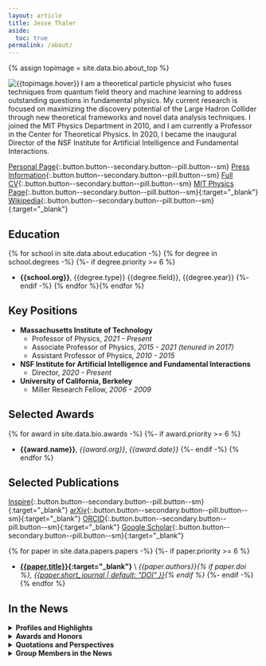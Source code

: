 ```yaml
---
layout: article
title: Jesse Thaler
aside:
  toc: true
permalink: /about/
---
```


{% assign topimage = site.data.bio.about_top %}

<div class="item">
<div class="item__image">
<img class="image-h image-h--lg rounded" src="{{topimage.image}}" title="{{topimage.hover}}" align="left"/>
</div>
<div class="item__content" markdown="1">
  I am a theoretical particle physicist who fuses techniques from quantum field theory and machine learning to address outstanding questions in fundamental physics. My current research is focused on maximizing the discovery potential of the Large Hadron Collider through new theoretical frameworks and novel data analysis techniques. I joined the MIT Physics Department in 2010, and I am currently a Professor in the Center for Theoretical Physics. In 2020, I became the inaugural Director of the NSF Institute for Artificial Intelligence and Fundamental Interactions.
  </div>
</div>

[Personal Page](/personal){:.button.button--secondary.button--pill.button--sm}
[Press Information](/press){:.button.button--secondary.button--pill.button--sm}
[Full CV](/cv){:.button.button--secondary.button--pill.button--sm}
[MIT Physics Page](http://web.mit.edu/physics/people/faculty/thaler_jesse.html){:.button.button--secondary.button--pill.button--sm}{:target="_blank"}
[Wikipedia](https://en.wikipedia.org/wiki/Jesse_Thaler){:.button.button--secondary.button--pill.button--sm}{:target="_blank"}



## Education

{% for school in site.data.about.education -%}
{% for degree in school.degrees -%}
  {%- if degree.priority >= 6 %}
  * **{{school.org}}**, {{degree.type}} {{degree.field}}, {{degree.year}}
  {%- endif -%}
{% endfor %}{% endfor %}

## Key Positions

  * **Massachusetts Institute of Technology**
      * Professor of Physics, *2021 - Present*
      * Associate Professor of Physics, *2015 - 2021 (tenured in 2017)*
      * Assistant Professor of Physics, *2010 - 2015*
  * **NSF Institute for Artificial Intelligence and Fundamental Interactions**
      * Director, *2020 - Present*
  * **University of California, Berkeley**
      * Miller Research Fellow, *2006 - 2009*

<!--
### Affilations

{% for affiliation in site.data.bio.affiliations %}
  * **{{affiliation.name}}**
{%- endfor %}
-->

## Selected Awards

{% for award in site.data.bio.awards -%}
  {%- if award.priority >= 6 %}
  * **{{award.name}}**, *{{award.org}}*, *{{award.date}}*
  {%- endif -%}
{% endfor %}

## Selected Publications

[Inspire](http://inspirehep.net/author/profile/Jesse.Thaler.1){:.button.button--secondary.button--pill.button--sm}{:target="_blank"}
[arXiv](http://arxiv.org/a/thaler_j_1){:.button.button--secondary.button--pill.button--sm}{:target="_blank"}
[ORCID](https://orcid.org/0000-0002-2406-8160){:.button.button--secondary.button--pill.button--sm}{:target="_blank"}
[Google Scholar](https://scholar.google.com/citations?user=djDP5SMAAAAJ){:.button.button--secondary.button--pill.button--sm}{:target="_blank"}

{% for paper in site.data.papers.papers -%}
  {%- if paper.priority >= 6 %}
  * **[{{paper.title}}](https://arxiv.org/abs/{{paper.arxiv}}){:target="_blank"}** \\
    *{{paper.authors}}{% if paper.doi %}, [{{paper.short_journal | default: "DOI" }}](https://doi.org/{{paper.doi}}){% endif %}*
  {%- endif -%}
{% endfor %}

## In the News


<details markdown=1>
<summary><b>Profiles and Highlights</b></summary>

{% for news in site.data.news.profiles %}
<div class="item">
  <div class="item__image" class="m-2">
    <a href="{{news.url}}">
      <img class="image image-96--sm" style="object-fit: contain" src="{{news.image | default: "/images/bubble_chamber.jpg"}}" title="{{news.title}}"/>
    </a>
  </div>
  <div class="item__content" markdown="1">
  * "[{{news.title}}]({{news.url}}){:target="_blank"}" \\
    *{{news.journal}}, {{news.date}}*
  </div>
</div>
{% endfor %}

</details>


<details markdown=1>
<summary><b>Awards and Honors</b></summary>

{% for news in site.data.news.awards %}
<div class="item">
  <div class="item__image" class="m-2">
    <a href="{{news.url}}">
      <img class="image image-96--sm" style="object-fit: contain" src="{{news.image | default: "/images/bubble_chamber.jpg"}}" title="{{news.title}}"/>
    </a>
  </div>
  <div class="item__content" markdown="1">
  * **{{news.short}}**: "[{{news.title}}]({{news.url}}){:target="_blank"}" \\
    *{{news.journal}}, {{news.date}}*
  </div>
</div>
{% endfor %}

</details>


<details markdown=1>
<summary><b>Quotations and Perspectives</b></summary>

{% for news in site.data.news.perspectives %}
<div class="item">
  <div class="item__image" class="m-2">
    <a href="{{news.url}}">
      <img class="image image-96--sm" style="object-fit: contain" src="{{news.image | default: "/images/bubble_chamber.jpg"}}" title="{{news.title}}"/>
    </a>
  </div>
  <div class="item__content" markdown="1">
  * "[{{news.title}}]({{news.url}}){:target="_blank"}" \\
    *{{news.journal}}, {{news.date}}*
{%- if news.quote %}
  > *{{news.quote}}*
{%- endif %}
  </div>
</div>
{% endfor %}

</details>


<details markdown=1>
<summary><b>Group Members in the News</b></summary>

{% for news in site.data.news.group_news %}
<div class="item">
  <div class="item__image" class="m-2">
    <a href="{{news.url}}">
      <img class="image image-96--sm" style="object-fit: contain" src="{{news.image | default: "/images/bubble_chamber.jpg"}}" title="{{news.title}}"/>
    </a>
  </div>
  <div class="item__content" markdown="1">
  * **{{news.person}}**: "[{{news.title}}]({{news.url}}){:target="_blank"}"\\
    *{{news.journal}}, {{news.date}}*
  </div>
</div>
{% endfor %}

</details>
